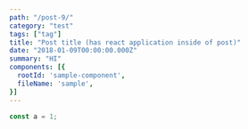 ```yaml
---
path: "/post-9/"
category: "test"
tags: ["tag"]
title: "Post title (has react application inside of post)"
date: "2018-01-09T00:00:00.000Z"
summary: "HI"
components: [{
  rootId: 'sample-component',
  fileName: 'sample',
}]
---
```


<div id="sample-component"></div>

```js
const a = 1;
```
